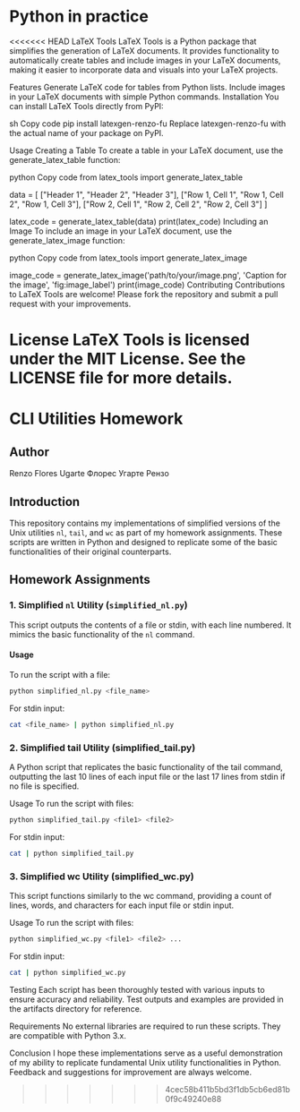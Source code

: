# Python in practice
<<<<<<< HEAD
LaTeX Tools
LaTeX Tools is a Python package that simplifies the generation of LaTeX documents. It provides functionality to automatically create tables and include images in your LaTeX documents, making it easier to incorporate data and visuals into your LaTeX projects.

Features
Generate LaTeX code for tables from Python lists.
Include images in your LaTeX documents with simple Python commands.
Installation
You can install LaTeX Tools directly from PyPI:

sh
Copy code
pip install latexgen-renzo-fu
Replace latexgen-renzo-fu with the actual name of your package on PyPI.

Usage
Creating a Table
To create a table in your LaTeX document, use the generate_latex_table function:

python
Copy code
from latex_tools import generate_latex_table

data = [
    ["Header 1", "Header 2", "Header 3"],
    ["Row 1, Cell 1", "Row 1, Cell 2", "Row 1, Cell 3"],
    ["Row 2, Cell 1", "Row 2, Cell 2", "Row 2, Cell 3"]
]

latex_code = generate_latex_table(data)
print(latex_code)
Including an Image
To include an image in your LaTeX document, use the generate_latex_image function:

python
Copy code
from latex_tools import generate_latex_image

image_code = generate_latex_image('path/to/your/image.png', 'Caption for the image', 'fig:image_label')
print(image_code)
Contributing
Contributions to LaTeX Tools are welcome! Please fork the repository and submit a pull request with your improvements.

License
LaTeX Tools is licensed under the MIT License. See the LICENSE file for more details.
=======

# CLI Utilities Homework

## Author

Renzo Flores Ugarte Флорес Угарте Рензо

## Introduction

This repository contains my implementations of simplified versions of the Unix utilities `nl`, `tail`, and `wc` as part of my homework assignments. These scripts are written in Python and designed to replicate some of the basic functionalities of their original counterparts.

## Homework Assignments

### 1. Simplified `nl` Utility (`simplified_nl.py`)

This script outputs the contents of a file or stdin, with each line numbered. It mimics the basic functionality of the `nl` command.

#### Usage

To run the script with a file:

```bash
python simplified_nl.py <file_name>
```
For stdin input:

```bash
cat <file_name> | python simplified_nl.py
```
### 2. Simplified tail Utility (simplified_tail.py)
A Python script that replicates the basic functionality of the tail command, outputting the last 10 lines of each input file or the last 17 lines from stdin if no file is specified.

Usage
To run the script with files:

```bash
python simplified_tail.py <file1> <file2> 
```
For stdin input:

```bash
cat | python simplified_tail.py
```

### 3. Simplified wc Utility (simplified_wc.py)
This script functions similarly to the wc command, providing a count of lines, words, and characters for each input file or stdin input.

Usage
To run the script with files:

```bash
python simplified_wc.py <file1> <file2> ...
```
For stdin input:

```bash
cat | python simplified_wc.py
```
Testing
Each script has been thoroughly tested with various inputs to ensure accuracy and reliability. Test outputs and examples are provided in the artifacts directory for reference.

Requirements
No external libraries are required to run these scripts. They are compatible with Python 3.x.

Conclusion
I hope these implementations serve as a useful demonstration of my ability to replicate fundamental Unix utility functionalities in Python. Feedback and suggestions for improvement are always welcome.
>>>>>>> 4cec58b411b5bd3f1db5cb6ed81b0f9c49240e88
